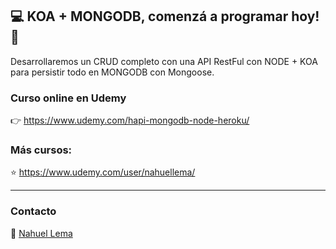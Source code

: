 ## 💻 KOA + MONGODB, comenzá a programar hoy! 👊
Desarrollaremos un CRUD completo con una API RestFul con NODE + KOA para persistir todo en MONGODB con Mongoose.


### Curso online en Udemy

👉 https://www.udemy.com/hapi-mongodb-node-heroku/

### Más cursos:

⭐ https://www.udemy.com/user/nahuellema/

---

### Contacto

👋 [Nahuel Lema](https://www.linkedin.com/in/nahuellema/)